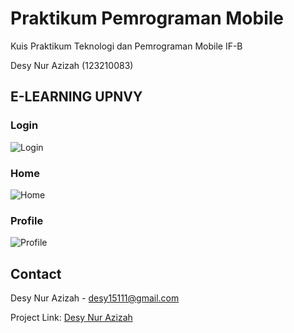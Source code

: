 # Praktikum Pemrograman Mobile

Kuis Praktikum Teknologi dan Pemrograman Mobile IF-B

Desy Nur Azizah (123210083)

## E-LEARNING UPNVY

### Login
![Login](https://res.cloudinary.com/desyna/image/upload/v1711284826/Screenshot_2024-03-24_195122_ssokkp.png)

### Home
![Home](https://res.cloudinary.com/desyna/image/upload/v1711284826/Screenshot_2024-03-24_195140_ydjug6.png)

### Profile
![Profile](https://res.cloudinary.com/desyna/image/upload/v1711284827/Screenshot_2024-03-24_195152_duiqai.png)

## Contact
Desy Nur Azizah - desy15111@gmail.com

Project Link: [Desy Nur Azizah](https://github.com/Praktikum-TPM-IF-B/123210083_Desy-Nur-Azizah)

